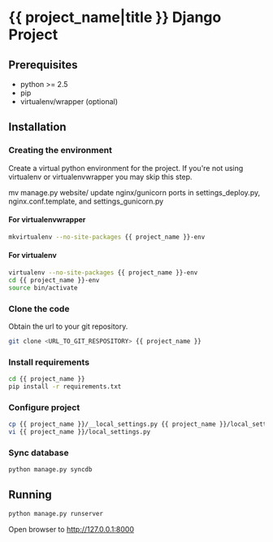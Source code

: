 # {{ project_name|title }} Django Project #
## Prerequisites ##

- python >= 2.5
- pip
- virtualenv/wrapper (optional)

## Installation ##
### Creating the environment ###
Create a virtual python environment for the project.
If you're not using virtualenv or virtualenvwrapper you may skip this step.

mv manage.py website/
update nginx/gunicorn ports in settings_deploy.py, nginx.conf.template,
and settings_gunicorn.py

#### For virtualenvwrapper ####
```bash
mkvirtualenv --no-site-packages {{ project_name }}-env
```

#### For virtualenv ####
```bash
virtualenv --no-site-packages {{ project_name }}-env
cd {{ project_name }}-env
source bin/activate
```

### Clone the code ###
Obtain the url to your git repository.

```bash
git clone <URL_TO_GIT_RESPOSITORY> {{ project_name }}
```

### Install requirements ###
```bash
cd {{ project_name }}
pip install -r requirements.txt
```

### Configure project ###
```bash
cp {{ project_name }}/__local_settings.py {{ project_name }}/local_settings.py
vi {{ project_name }}/local_settings.py
```

### Sync database ###
```bash
python manage.py syncdb
```

## Running ##
```bash
python manage.py runserver
```

Open browser to http://127.0.0.1:8000
